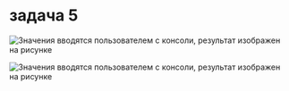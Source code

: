 # задача 5
![Значения вводятся пользователем с консоли, результат изображен на рисунке](/Изображения/a.png)

![Значения вводятся пользователем с консоли, результат изображен на рисунке](https://github.com/Yuliya157/task/raw/main/Изображения/a.png)
